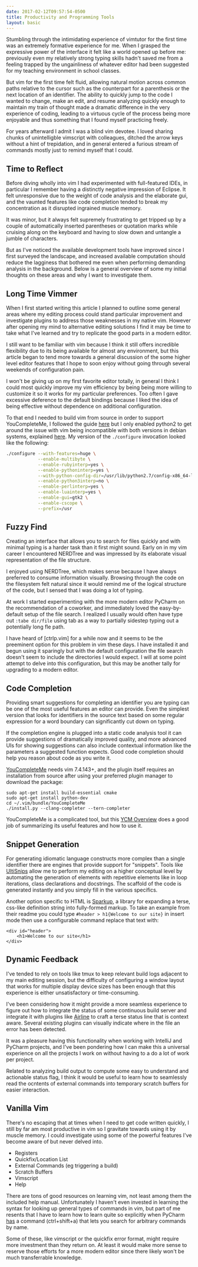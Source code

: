 ```yaml
---
date: 2017-02-12T09:57:54-0500
title: Productivity and Programming Tools
layout: basic
---
```


Stumbling through the intimidating experience of vimtutor for the first time was an
extremely formative experience for me. When I grasped the expressive power of the interface
it felt like a world opened up before me: previously even my relatively strong typing skills
hadn't saved me from a feeling trapped by the ungainliness of whatever editor had been
suggested for my teaching environment in school classes.

But vim for the first time felt fluid, allowing natural motion across common paths relative to the
cursor such as the counterpart for a parenthesis or the next location of an identifier. The ability to
quickly jump to the code I wanted to change, make an edit, and resume analyzing quickly enough to
maintain my train of thought made a dramatic difference in the very experience of coding, leading
to a virtuous cycle of the process being more enjoyable and thus something that I found myself
practicing freely.

For years afterward I admit I was a blind vim devotee. I loved sharing chunks of unintelligble
vimscript with colleagues, ditched the arrow keys without a hint of trepidation, and in general
entered a furious stream of commands mostly just to remind myself that I could.

## Time to Reflect

Before diving wholly into vim I had experimented with full-featured IDEs, in particular I remember
having a distinctly negative impression of Eclipse. It felt unresponsive due to the weight of code
analysis and the elaborate gui, and the vaunted features like code completion tended to break my
concentration as it disrupted ingrained muscle memory.

It was minor, but it always felt supremely frustrating to get tripped up by a couple of
automatically inserted parentheses or quotation marks while cruising along on the keyboard and
having to slow down and untangle a jumble of characters.

But as I've noticed the available development tools have improved since I first surveyed the
landscape, and increased available computation should reduce the lagginess that bothered me even
when performing demanding analysis in the background. Below is a general overview of some my initial
thoughts on these areas and why I want to investigate them.

## Long Time Vimmer

When I first started writing this article I planned to outline some general areas where my editing
process could stand particular improvement and investigate plugins to address those weaknesses in
my native vim. However after opening my mind to alternative editing solutions I find it may be time
to take what I've learned and try to replicate the good parts in a modern editor.

I still want to be familiar with vim because I think it still offers incredible flexibility due to
its being available for almost any environment, but this article began to tend more towards a
general discussion of the some higher level editor features that I hope to soon enjoy without
going through several weekends of configuration pain.

I won't be giving up on my first favorite editor totally, in general I think I could most quickly
improve my vim efficiency by being being more willing to customize it so it works for my particular
preferences. Too often I gave excessive deference to the default bindings because I liked the idea
of being effective without dependence on additional configuration.

To that end I needed to build vim from source in order to support YouCompleteMe, I followed the guide
[here][Building Vim] but I only enabled python2 to get around the issue with vim being incompatible
with both versions in debian systems, explained [here][SO 2 Python Versions]. My version of the
`./configure` invocation looked like the following:

```bash
./configure --with-features=huge \
            --enable-multibyte \
            --enable-rubyinterp=yes \
            --enable-pythoninterp=yes \
            --with-python-config-dir=/usr/lib/python2.7/config-x86_64-linux-gnu \
            --enable-python3interp=no \
            --enable-perlinterp=yes \
            --enable-luainterp=yes \
            --enable-gui=gtk2 \
            --enable-cscope \
            --prefix=/usr
```

## Fuzzy Find 

Creating an interface that allows you to search for files quickly and with minimal typing is a
harder task than it first might sound. Early on in my vim career I encountered NERDTree and was
impressed by its elaborate visual representation of the file structure.

I enjoyed using NERDTree, which makes sense because I have always preferred to consume information
visually. Browsing through the code on the filesystem felt natural since it would remind me of the
logical structure of the code, but I sensed that I was doing a lot of typing.

At work I started experimenting with the more modern editor PyCharm on the recommendation of
a coworker, and immediately loved the easy-by-default setup of the file search. I realized I usually
would often have type out `:tabe dir/file` using tab as a way to partially sidestep typing
out a potentially long fle path.

I have heard of [ctrlp.vim] for a while now and it seems to be the preeminent option for this
problem in vim these days. I have installed it and begun using it sparingly but with the default
configuration the file search doesn't seem to include the directories I would expect. I will at some
point attempt to delve into this configuration, but this may be another tally for upgrading to a
modern editor.

## Code Completion

Providing smart suggestions for completing an identifier you are typing can be one of the most
useful features an editor can provide. Even the simplest version that looks for identifiers in the
source text based on some regular expression for a word boundary can significantly cut down on
typing.

If the completion engine is plugged into a static code analysis tool it can provide suggestions of
dramatically improved quality, and more advanced UIs for showing suggestions can also include
contextual information like the parameters a suggested function expects. Good code completion
should help you reason about code as you write it.

[YouCompleteMe] needs vim 7.4.143+, and the plugin itself requires an installation from source after
using your preferred plugin manager to download the package:

    sudo apt-get install build-essential cmake
    sudo apt-get install python-dev
    cd ~/.vim/bundle/YouCompleteMe
    ./install.py --clang-completer --tern-completer

YouCompleteMe is a complicated tool, but this [YCM Overview] does a good job of summarizing its
useful features and how to use it.

## Snippet Generation

For generating idiomatic language constructs more complex than a single identifier there are engines
that provide support for "snippets". Tools like [UltiSnips] allow me to perform my editing on a higher
conceptual level by automating the generation of elements with repetitive elements like in loop
iterations, class declarations and docstrings. The scaffold of the code is generated instantly and
you simply fill in the various specifics.

Another option specific to HTML is [Sparkup], a library for expanding a terse, css-like definition
string into fully-formed markup. To take an example from their readme you could type
`#header > h1{Welcome to our site}` in insert mode then use a configurable command replace that text
with:

    <div id="header">
        <h1>Welcome to our site</h1>
    </div>

## Dynamic Feedback

I've tended to rely on tools like tmux to keep relevant build logs adjacent to my main editing
session, but the difficulty of configuring a window layout that works for multiple display device
sizes has been enough that this experience is either unsatisfactory or time-consuming.

I've been considering how it might provide a more seamless experience to figure out how to integrate
the status of some continuous build server and integrate it with plugins like [Airline] to craft a
terse status line that is context aware. Several existing plugins can visually indicate where in the
file an error has been detected.

It was a pleasure having this functionality when working with IntelliJ and PyCharm projects, and
I've been pondering how I can make this a universal experience on all the projects I work on without
having to a do a lot of work per project.

Related to analyzing build output to compute some easy to understand and actionable status flag, I
think it would be useful to learn how to seamlessly read the ocntents of external commands into
temporary scratch buffers for easier interaction.

## Vanilla Vim

There's no escaping that at times when I need to get code written quickly, I still by far am most
productive in vim so I gravitate towards using it by muscle memory. I could investigate using some
of the powerful features I've become aware of but never delved into.

- Registers
- Quickfix/Location List
- External Commands (eg triggering a build)
- Scratch Buffers
- Vimscript
- Help

There are tons of good resources on learning vim, not least among them the included help manual.
Unfortunately I haven't even invested in learning the syntax for looking up general types of
commands in vim, but part of me resents that I have to learn how to learn quite so explicitly when
PyCharm [has][PyCharm Shortcuts] a command (ctrl+shift+a) that lets you search for arbitrary
commands by name.

Some of these, like vimscript or the quickfix error format, might require more investment than they
return on. At least it would make more sense to reserve those efforts for a more modern editor since
there likely won't be much transferrable knowledge.

[Airline]: https://github.com/vim-airline/vim-airline
[CtrlP]: https://github.com/ctrlpvim/ctrlp.vim
[NERDTree]: https://github.com/scrooloose/nerdtree
[mru.vim]: https://github.com/yegappan/mru
[YouCompleteMe]: https://github.com/Valloric/YouCompleteMe
[YCM Overview]: http://www.alexeyshmalko.com/2014/youcompleteme-ultimate-autocomplete-plugin-for-vim/
[UltiSnips]: https://github.com/SirVer/ultisnips
[Sparkup]: https://github.com/rstacruz/sparkup
[LVTHW]: http://learnvimscriptthehardway.stevelosh.com
[PyCharm Shortcuts]: https://www.jetbrains.com/help/pycharm/2016.3/keyboard-shortcuts-you-cannot-miss.html
[SO 2 Python Versions]: http://stackoverflow.com/questions/23023783/vim-compiled-with-python-support-but-cant-see-sys-version
[Building Vim]: https://github.com/Valloric/YouCompleteMe/wiki/Building-Vim-from-source
